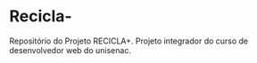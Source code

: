 # Recicla-
Repositório do Projeto RECICLA+. Projeto integrador do curso de desenvolvedor web do unisenac.
